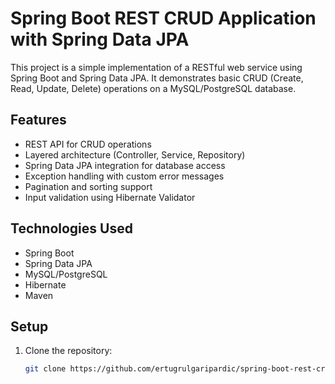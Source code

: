 # Spring Boot REST CRUD Application with Spring Data JPA

This project is a simple implementation of a RESTful web service using Spring Boot and Spring Data JPA. It demonstrates basic CRUD (Create, Read, Update, Delete) operations on a MySQL/PostgreSQL database. 

## Features

- REST API for CRUD operations
- Layered architecture (Controller, Service, Repository)
- Spring Data JPA integration for database access
- Exception handling with custom error messages
- Pagination and sorting support
- Input validation using Hibernate Validator

## Technologies Used
- Spring Boot
- Spring Data JPA
- MySQL/PostgreSQL
- Hibernate
- Maven


## Setup
1. Clone the repository:
   ```bash
   git clone https://github.com/ertugrulgaripardic/spring-boot-rest-crud-spring-data-jpa.git
